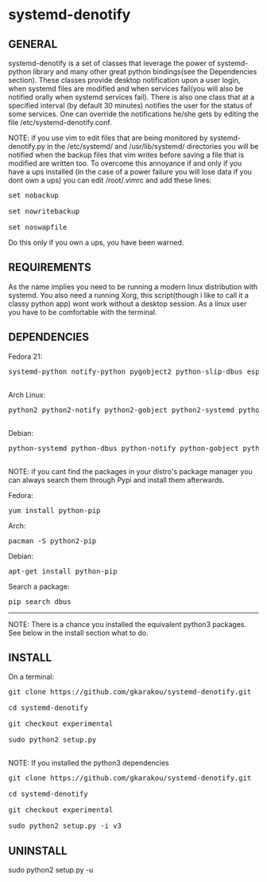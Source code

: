 # systemd-denotify
GENERAL
-------------------
systemd-denotify is a set of classes that leverage the power of systemd-python library and many other great python bindings(see the Dependencies section).
These classes provide desktop notification upon a user login, when systemd files are modified and when services fail(you will also be notified orally when systemd services fail).
There is also one class that at a specified interval (by default 30 minutes) notifies the user for the status of some services.
One can override the notifications he/she gets by editing the file /etc/systemd-denotify.conf.

NOTE: if you use vim to edit files that are being monitored by systemd-denotify.py in the /etc/systemd/ and /usr/lib/systemd/ directories you will be notified when the backup files that vim writes before saving a file that is modified are written too.
To overcome this annoyance if and only if you have a ups installed (in the case of a power failure you will lose data if you dont own a ups) you can edit /root/.vimrc and add these lines:
<pre>
set nobackup

set nowritebackup

set noswapfile
</pre>
Do this only if you own a ups, you have been warned.

REQUIREMENTS
-------------------

As the name implies you need to be running a modern linux distribution with systemd.
You also need a running Xorg, this script(though i like to call it a classy python app) wont work without a desktop session.
As a linux user you have to be comfortable with the terminal.

DEPENDENCIES
-------------------

Fedora 21:

<pre>
systemd-python notify-python pygobject2 python-slip-dbus espeak python-espeak python-inotify

</pre>
Arch Linux:

<pre>
python2 python2-notify python2-gobject python2-systemd python2-dbus espeak python-espeak python-pyinotify

</pre>

Debian:

<pre>
python-systemd python-dbus python-notify python-gobject python-gi espeak espeak-data python-espeak python-inotify

</pre>


NOTE: if you cant find the packages in your distro's package manager you can always search them through Pypi and install them afterwards.

Fedora:
<pre>
yum install python-pip
</pre>
Arch:
<pre>
pacman -S python2-pip
</pre>
Debian:
<pre>
apt-get install python-pip
</pre>

Search a package:

<pre>
pip search dbus
</pre>

-------------------------------

NOTE: There is a chance you installed the equivalent python3 packages. See below in the install section what to do.


INSTALL
------------------------
On a terminal:

<pre>git clone https://github.com/gkarakou/systemd-denotify.git

cd systemd-denotify

git checkout experimental

sudo python2 setup.py

</pre>


NOTE: If you installed the python3 dependencies

<pre>git clone https://github.com/gkarakou/systemd-denotify.git

cd systemd-denotify

git checkout experimental

sudo python2 setup.py -i v3
</pre>


UNINSTALL
-----------------------------

sudo python2 setup.py -u

